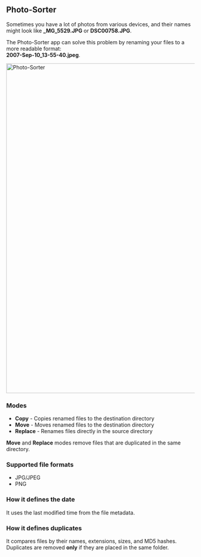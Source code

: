 ## Photo-Sorter
Sometimes you have a lot of photos from various devices, and their names might look like **_MG_5529.JPG** or **DSC00758.JPG**.

The Photo-Sorter app can solve this problem by renaming your files to a more readable format:  
**2007-Sep-10_13-55-40.jpeg**.

<img width="882" alt="Photo-Sorter" src="https://github.com/user-attachments/assets/17fb1072-c7a9-4788-9218-34cf2ac6e76b">

### Modes
- **Copy** - Copies renamed files to the destination directory
- **Move** - Moves renamed files to the destination directory
- **Replace** - Renames files directly in the source directory

**Move** and **Replace** modes remove files that are duplicated in the same directory.

### Supported file formats
- JPG/JPEG
- PNG

### How it defines the date
It uses the last modified time from the file metadata.

### How it defines duplicates
It compares files by their names, extensions, sizes, and MD5 hashes.  
Duplicates are removed **only** if they are placed in the same folder.
